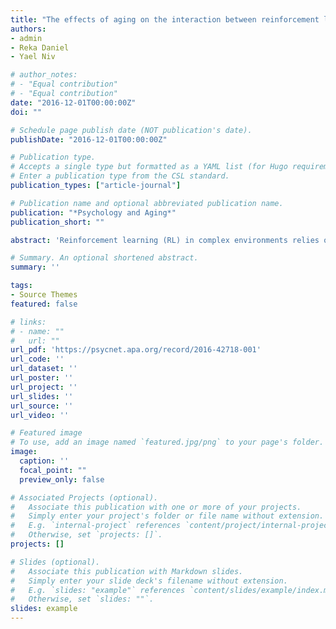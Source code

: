 ```yaml
---
title: "The effects of aging on the interaction between reinforcement learning and attention"
authors:
- admin
- Reka Daniel
- Yael Niv

# author_notes:
# - "Equal contribution"
# - "Equal contribution"
date: "2016-12-01T00:00:00Z"
doi: ""

# Schedule page publish date (NOT publication's date).
publishDate: "2016-12-01T00:00:00Z"

# Publication type.
# Accepts a single type but formatted as a YAML list (for Hugo requirements).
# Enter a publication type from the CSL standard.
publication_types: ["article-journal"]

# Publication name and optional abbreviated publication name.
publication: "*Psychology and Aging*"
publication_short: ""

abstract: 'Reinforcement learning (RL) in complex environments relies on selective attention to uncover those aspects of the environment that are most predictive of reward. Whereas previous work has focused on age-related changes in RL, it is not known whether older adults learn differently from younger adults when selective attention is required. In 2 experiments, we examined how aging affects the interaction between RL and selective attention. Younger and older adults performed a learning task in which only 1 stimulus dimension was relevant to predicting reward, and within it, 1 “target” feature was the most rewarding. Participants had to discover this target feature through trial and error. In Experiment 1, stimuli varied on 1 or 3 dimensions and participants received hints that revealed the target feature, the relevant dimension, or gave no information. Group-related differences in accuracy and RTs differed systematically as a function of the number of dimensions and the type of hint available. In Experiment 2 we used trial-by-trial computational modeling of the learning process to test for age-related differences in learning strategies. Behavior of both young and older adults was explained well by a reinforcement-learning model that uses selective attention to constrain learning. However, the model suggested that older adults restricted their learning to fewer features, employing more focused attention than younger adults. Furthermore, this difference in strategy predicted age-related deficits in accuracy. We discuss these results suggesting that a narrower filter of attention may reflect an adaptation to the reduced capabilities of the reinforcement learning system.'

# Summary. An optional shortened abstract.
summary: ''

tags:
- Source Themes
featured: false

# links:
# - name: ""
#   url: ""
url_pdf: 'https://psycnet.apa.org/record/2016-42718-001'
url_code: ''
url_dataset: ''
url_poster: ''
url_project: ''
url_slides: ''
url_source: ''
url_video: ''

# Featured image
# To use, add an image named `featured.jpg/png` to your page's folder. 
image:
  caption: ''
  focal_point: ""
  preview_only: false

# Associated Projects (optional).
#   Associate this publication with one or more of your projects.
#   Simply enter your project's folder or file name without extension.
#   E.g. `internal-project` references `content/project/internal-project/index.md`.
#   Otherwise, set `projects: []`.
projects: []

# Slides (optional).
#   Associate this publication with Markdown slides.
#   Simply enter your slide deck's filename without extension.
#   E.g. `slides: "example"` references `content/slides/example/index.md`.
#   Otherwise, set `slides: ""`.
slides: example
---
```


<!-- {{% callout note %}}
Click the *Cite* button above to demo the feature to enable visitors to import publication metadata into their reference management software.
{{% /callout %}}

{{% callout note %}}
Create your slides in Markdown - click the *Slides* button to check out the example.
{{% /callout %}}

Add the publication's **full text** or **supplementary notes** here. You can use rich formatting such as including [code, math, and images](https://docs.hugoblox.com/content/writing-markdown-latex/). -->
